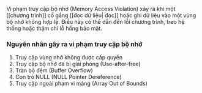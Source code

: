 Vi phạm truy cập bộ nhớ (Memory Access Violation) xảy ra khi một [[chương trình]] cố gắng [[đọc dữ liệu| đọc]] hoặc ghi dữ liệu vào một vùng bộ nhớ không hợp lệ. Điều này có thể dẫn đến lỗi chương trình, treo hệ thống hoặc thậm chí lỗ hổng bảo mật.
### Nguyên nhân gây ra vi phạm truy cập bộ nhớ

1. Truy cập vùng nhớ không được cấp quyền
2. Truy cập bộ nhớ đã bị giải phóng (Use-after-free)
3. Tràn bộ đệm (Buffer Overflow)
4. Con trỏ NULL (NULL Pointer Dereference)
5. Truy cập ngoài phạm vi mảng (Array Out of Bounds)